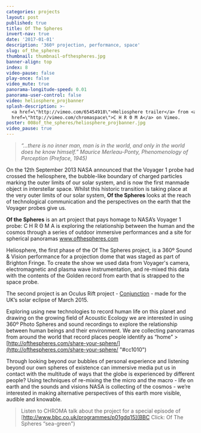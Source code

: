 ```yaml
---
categories: projects
layout: post
published: true
title: Of The Spheres
invert-nav: true
date: '2017-01-01'
description: '360º projection, performance, space'
slug: of_the_spheres
thumbnail: thumbnail-ofthespheres.jpg
banner-align: top
index: 8
video-pause: false
play-once: false
video_mute: true
panorama-longitude-speed: 0.01
panorama-user-control: false
video: heliosphere_projbanner
splash-description: >-
  <a href=\"http://vimeo.com/65454918\">Heliosphere trailer</a> from <a
  href=\"http://vimeo.com/chromaspace\">C H R Θ M A</a> on Vimeo.
poster: 008of_the_spheres/heliosphere_projbanner.jpg
video_pause: true
---
```



> _“…there is no inner man, man is in the world, and only in the world does he know himself.” Maurice Merleau-Ponty, Phenomenology of Perception (Preface, 1945)_

On the 12th September 2013 NASA announced that the Voyager 1 probe had crossed the heliosphere, the bubble-like boundary of charged particles marking the outer limits of our solar system, and is now the first manmade object in interstellar space. Whilst this historic transition is taking place at the very outer limits of our solar system, <b>Of the Spheres</b> looks at the reach of technological communication and the perspectives on the earth that the Voyager probes give us.

<b>Of the Spheres</b> is an art project that pays homage to NASA’s Voyager 1 probe: C H R Θ M A is exploring the relationship between the human and the cosmos through a series of outdoor immersive performances and a site for spherical panoramas  <a href="http://www.ofthespheres.com" target="_blank">www.ofthespheres.com</a>

Heliosphere, the first phase of the Of The Spheres project, is a 360º Sound & Vision performance for a projection dome that was staged as part of Brighton Fringe. To create the show we used data from Voyager's camera, electromagnetic and plasma wave instrumentation, and re-mixed this data with the contents of the Golden record from earth that is strapped to the space probe.

The second project is an Oculus Rift project - [Conjunction](http://chroma.space/projects/conjunction.html) - made for the UK’s solar eclipse of March 2015.

Exploring using new technologies to record human life on this planet and drawing on the growing field of Acoustic Ecology we are interested in using 360º Photo Spheres and sound recordings to explore the relationship between human beings and their environment. We are collecting panoramas from around the world that record places people identify as “home”  >[http://ofthespheres.com/share-your-sphere/](http://ofthespheres.com/share-your-sphere/ "#cc1010")

Through looking beyond our bubbles of personal experience and listening beyond our own spheres of existence can immersive media put us in contact with the multitude of ways that the globe is experienced by different people?  Using techniques of re-mixing the the micro and the macro - life on earth and the sounds and visions NASA is collecting of the cosmos - we’re interested in making alternative perspectives of this earth more visible, audible and knowable.

> Listen to CHROMA talk about the project for a special episode of [http://www.bbc.co.uk/programmes/p01gdq15](BBC Click: Of The Spheres “sea-green")
